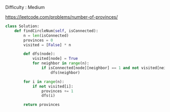 Difficulty : Medium 

https://leetcode.com/problems/number-of-provinces/ 

```python
class Solution:
    def findCircleNum(self, isConnected):
        n = len(isConnected)
        provinces = 0
        visited = [False] * n

        def dfs(node):
            visited[node] = True
            for neighbor in range(n):
                if isConnected[node][neighbor] == 1 and not visited[neighbor]:
                    dfs(neighbor)

        for i in range(n):
            if not visited[i]:
                provinces += 1
                dfs(i)

        return provinces
```

